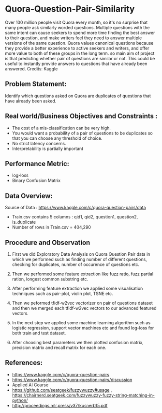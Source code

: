 # Quora-Question-Pair-Similarity
Over 100 million people visit Quora every month, so it's no surprise that many people ask similarly worded questions. Multiple questions with the same intent can cause seekers to spend more time finding the best answer to their question, and make writers feel they need to answer multiple versions of the same question. Quora values canonical questions because they provide a better experience to active seekers and writers, and offer more value to both of these groups in the long term. so main aim of project is that predicting whether pair of questions are similar or not. This could be useful to instantly provide answers to questions that have already been answered. Credits: Kaggle

## Problem Statement:

Identify which questions asked on Quora are duplicates of questions that have already been asked.

## Real world/Business Objectives and Constraints :
* The cost of a mis-classification can be very high.
* You would want a probability of a pair of questions to be duplicates so that you can choose any threshold of choice.
* No strict latency concerns.
* Interpretability is partially important
## Performance Metric:
* log-loss
* Binary Confusion Matrix

## Data Overview:
Source of Data : https://www.kaggle.com/c/quora-question-pairs/data

* Train.csv contains 5 columns : qid1, qid2, question1, question2, is_duplicate
* Number of rows in Train.csv = 404,290
## Procedure and Observation
1) First we did Exploratory Data Analysis on Quora Question Pair data in which we performed such as finding number of different questions, checking for duplicates, number of occurence of questions etc. 

2) Then we performed some feature extraction like fuzz ratio, fuzz partial ration, longest common substring etc.

3) After performing feature extraction we applied some visualisation techniques such as pair-plot, violin plot, TSNE etc. 

4) Then we peformed tfidf-w2vec vectorizer on pair of questions dataset and then we merged each tfidf-w2vec vectors to our advanced featured vectors. 

5) In the next step we applied some machine learning algorithm such as logistic regression, support vector machines etc and found log-loss for both train and test dataset.

6) After choosing best parameters we then plotted confusion matrix, precision matrix and recall matrix for each one.



## References:
* https://www.kaggle.com/c/quora-question-pairs
* https://www.kaggle.com/c/quora-question-pairs/discussion
* Applied AI Course
* https://github.com/seatgeek/fuzzywuzzy#usage , https://chairnerd.seatgeek.com/fuzzywuzzy-fuzzy-string-matching-in-python/
* http://proceedings.mlr.press/v37/kusnerb15.pdf
